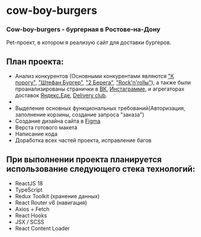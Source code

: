 # cow-boy-burgers

<h3>Cow-boy-burgers - бургерная в Ростове-на-Дону</h3>

<p>Pet-проект, в котором я реализую сайт для доставки бургеров.</p>

<h2>План проекта:</h2>
<ul>
  <li>Анализ конкурентов (Основными конкурентами являются <a href="https://k-porogu.com/delivery/burger/rnd">"К порогу"</a>, <a href="https://shtefanburger.ru">"Штефан Бургер"</a>, <a href="https://rostov.2-berega.ru/streetfood/burgers?utm_referrer=https%3A%2F%2Fwww.google.com%2F">"2 Берега"</a>, <a href="https://rocknrolls61.ru/menu/burgery">"Rock'n'rollы"</a>), а также были проанализированы странички в <a href="https://vk.com/cowboy_burger">ВК</a>, <a href="https://www.instagram.com/cow_boy_burger/#">Инстаграмме</a>, и агрегаторах доставок <a href="https://eda.yandex.ru/r/cowboy_burger?placeSlug=cowboy_burger_prospekt_sokolova_80v_qihpv&shippingType=delivery">Яндекс.Еде</a>, <a href="https://www.delivery-club.ru/r/cowboy_burger">Delivery club</a>.<li>
  <li>Выделение основных функциональных требований(Авторизация, заполнение корзины, создание запроса "заказа")</li>
  <li>Создание дизайна сайта в <a href="https://www.figma.com/file/yNUc3prWxWe7CTOd78dUts/cow-boy-burgers?node-id=4%3A2&t=gzdAw3jFp1x3vOyP-0">Figma<a></li>
  <li>Верста готового макета</li>
  <li>Написание кода</li>
  <li>Доработка всех частей проекта, исправление багов</li>
</ul>

<h2>При выполнении проекта планируется использование следующего стека технологий:</h2>
    
<ul>
  <li>ReactJS 18</li>
  <li>TypeScript</li>
  <li>Redux Toolkit (хранение данных)</li>
  <li>React Router v6 (навигация)</li>
  <li>Axios + Fetch</li>
  <li>React Hooks</li>
  <li>JSX / SCSS</li>
  <li>React Content Loader</li>
</ul>
